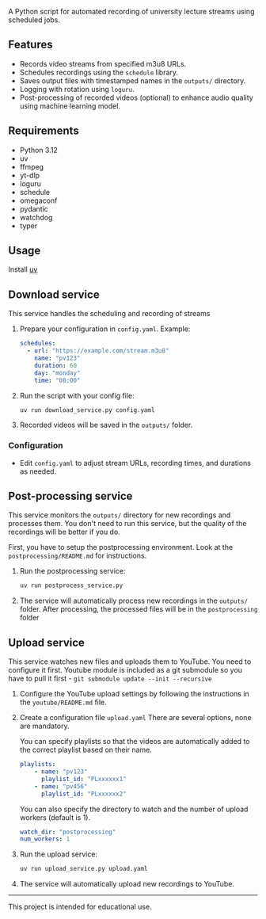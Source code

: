A Python script for automated recording of university lecture streams using scheduled jobs.

## Features

- Records video streams from specified m3u8 URLs.
- Schedules recordings using the `schedule` library.
- Saves output files with timestamped names in the `outputs/` directory.
- Logging with rotation using `loguru`.
- Post-processing of recorded videos (optional) to enhance audio quality using machine learning model.

## Requirements

- Python 3.12
- uv
- ffmpeg
- yt-dlp
- loguru
- schedule
- omegaconf
- pydantic
- watchdog
- typer

## Usage

Install [uv](https://github.com/astral-sh/uv)

## Download service
This service handles the scheduling and recording of streams

1. Prepare your configuration in `config.yaml`. Example:
   ```yaml
   schedules:
     - url: "https://example.com/stream.m3u8"
       name: "pv123"
       duration: 60
       day: "monday"
       time: "08:00"
   ```

2. Run the script with your config file:
   ```sh
   uv run download_service.py config.yaml
   ```

3. Recorded videos will be saved in the `outputs/` folder.

### Configuration

- Edit `config.yaml` to adjust stream URLs, recording times, and durations as needed.

## Post-processing service
This service monitors the `outputs/` directory for new recordings and processes them. You don't need to run this service, but the quality of the recordings will be better if you do.

First, you have to setup the postprocessing environment. Look at the `postprocessing/README.md` for instructions.

1. Run the postprocessing service:
   ```sh
   uv run postprocess_service.py
   ```

2. The service will automatically process new recordings in the `outputs/` folder. After processing, the processed files will be in the `postprocessing` folder

## Upload service
This service watches new files and uploads them to YouTube. You need to configure it first. Youtube module is included as a git submodule so you have to pull it first - `git submodule update --init --recursive`

1. Configure the YouTube upload settings by following the instructions in the `youtube/README.md` file.

2. Create a configuration file `upload.yaml`
   There are several options, none are mandatory.

   You can specify playlists so that the videos are automatically added to the correct playlist based on their name.
   ```yaml
   playlists:
       - name: "pv123"
         playlist_id: "PLxxxxxx1"
       - name: "pv456"
         playlist_id: "PLxxxxxx2"
   ```

   You can also specify the directory to watch and the number of upload workers (default is 1).
   ```yaml
   watch_dir: "postprocessing"
   num_workers: 1
   ```

3. Run the upload service:
   ```sh
   uv run upload_service.py upload.yaml
   ```
4. The service will automatically upload new recordings to YouTube.


---

This project is intended for educational use.
